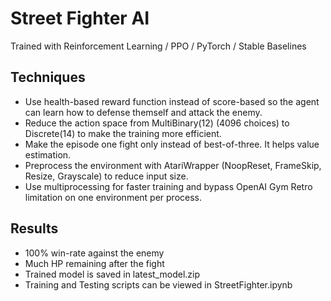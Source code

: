 # Street Fighter AI
Trained with Reinforcement Learning / PPO / PyTorch / Stable Baselines

## Techniques
- Use health-based reward function instead of score-based so the agent can learn how to defense themself and attack the enemy.
- Reduce the action space from MultiBinary(12) (4096 choices) to Discrete(14) to make the training more efficient.
- Make the episode one fight only instead of best-of-three. It helps value estimation.
- Preprocess the environment with AtariWrapper (NoopReset, FrameSkip, Resize, Grayscale) to reduce input size.
- Use multiprocessing for faster training and bypass OpenAI Gym Retro limitation on one environment per process.

## Results
- 100% win-rate against the enemy
- Much HP remaining after the fight
- Trained model is saved in latest_model.zip
- Training and Testing scripts can be viewed in StreetFighter.ipynb
